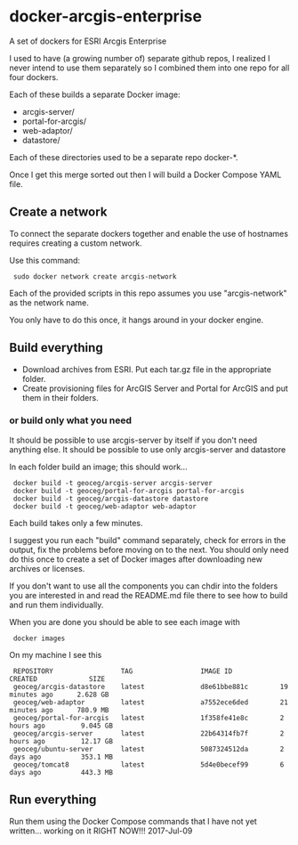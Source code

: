 # docker-arcgis-enterprise
A set of dockers for ESRI Arcgis Enterprise

I used to have (a growing number of) separate github repos,
I realized I never intend to use them separately so I combined them
into one repo for all four dockers.

Each of these builds a separate Docker image:

* arcgis-server/
* portal-for-arcgis/
* web-adaptor/
* datastore/

Each of these directories used to be a separate repo docker-*.

Once I get this merge sorted out then I will build a Docker Compose YAML file.

## Create a network

To connect the separate dockers together and enable the use of hostnames
requires creating a custom network.

Use this command:

```
 sudo docker network create arcgis-network
```

Each of the provided scripts in this repo assumes you use
"arcgis-network" as the network name. 

You only have to do this once, it hangs around in your docker engine.

## Build everything

* Download archives from ESRI. Put each tar.gz file in the appropriate folder.
* Create provisioning files for ArcGIS Server and Portal for ArcGIS and put them in their folders.

### or build only what you need

It should be possible to use arcgis-server by itself if you don't need anything else.
It should be possible to use only arcgis-server and datastore

In each folder build an image; this should work...

```
 docker build -t geoceg/arcgis-server arcgis-server
 docker build -t geoceg/portal-for-arcgis portal-for-arcgis
 docker build -t geoceg/arcgis-datastore datastore
 docker build -t geoceg/web-adaptor web-adaptor
```

Each build takes only a few minutes.

I suggest you run each "build" command separately, check for errors in
the output, fix the problems before moving on to the next. You should
only need do this once to create a set of Docker images after
downloading new archives or licenses.

If you don't want to use all the components you can chdir into the
folders you are interested in and read the README.md file there to see
how to build and run them individually.

When you are done you should be able to see each image with

```
 docker images
```

On my machine I see this
```
 REPOSITORY                 TAG                 IMAGE ID            CREATED             SIZE
 geoceg/arcgis-datastore    latest              d8e61bbe881c        19 minutes ago      2.628 GB
 geoceg/web-adaptor         latest              a7552ece6ded        21 minutes ago      780.9 MB
 geoceg/portal-for-arcgis   latest              1f358fe41e8c        2 hours ago         9.045 GB
 geoceg/arcgis-server       latest              22b64314fb7f        2 hours ago         12.17 GB
 geoceg/ubuntu-server       latest              5087324512da        2 days ago          353.1 MB
 geoceg/tomcat8             latest              5d4e0becef99        6 days ago          443.3 MB
```

## Run everything

Run them using the Docker Compose commands that I have not yet written...
working on it RIGHT NOW!!! 2017-Jul-09

